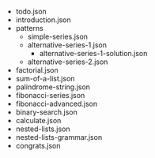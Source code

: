 - todo.json
- introduction.json
- patterns
    - simple-series.json
    - alternative-series-1.json
        - alternative-series-1-solution.json
    - alternative-series-2.json
- factorial.json
- sum-of-a-list.json
- palindrome-string.json
- fibonacci-series.json
- fibonacci-advanced.json
- binary-search.json
- calculate.json
- nested-lists.json
- nested-lists-grammar.json
- congrats.json
